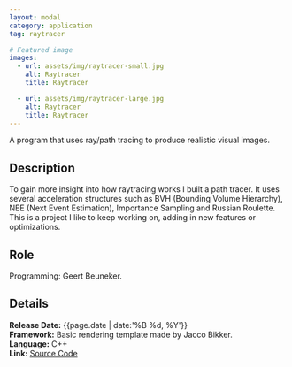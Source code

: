 ```yaml
---
layout: modal
category: application
tag: raytracer

# Featured image
images:
  - url: assets/img/raytracer-small.jpg
    alt: Raytracer
    title: Raytracer

  - url: assets/img/raytracer-large.jpg
    alt: Raytracer
    title: Raytracer
---
```


A program that uses ray/path tracing to produce realistic visual images.
<!--content-->

## Description
To gain more insight into how raytracing works I built a path tracer. It uses several acceleration structures such as BVH (Bounding Volume Hierarchy), NEE (Next Event Estimation), Importance Sampling and Russian Roulette. This is a project I like to keep working on, adding in new features or optimizations. 

## Role
Programming: Geert Beuneker.  

## Details
**Release Date:** {{page.date | date:'%B %d, %Y'}}  
**Framework:** Basic rendering template made by Jacco Bikker.  
**Language:** C++  
**Link:** [Source Code](https://gitlab.com/GBeuneker/RayTracer/-/archive/master/RayTracer-master.zip)  
